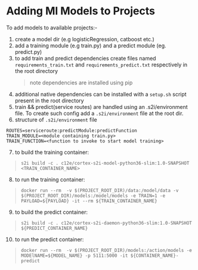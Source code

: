 # Adding Ml Models to Projects

To add models to available projects:-
1. create a model dir (e.g logisticRegression, catboost etc.)
2. add a training module (e.g train.py) and a predict module (eg. predict.py)
3. to add train and predict dependencies create files named `requirements_train.txt` and `requirements_predict.txt` respectively in the root directory
   > note dependencies are installed using pip
4. additional native dependencies can be installed with a `setup.sh` script present in the root directory
5. train && predict(service routes) are handled using an .s2i/environment file. To create such config add a `.s2i/environment` file at the root dir.
6. structure of `.s2i/environment` file

```
ROUTES=serviceroute:predictModule:predictFunction
TRAIN_MODULE=<module containing train.py>
TRAIN_FUNCTION=<function to invoke to start model training>
```

7. to build the training container: 
> `s2i build -c . c12e/cortex-s2i-model-python36-slim:1.0-SNAPSHOT <TRAIN_CONTAINER_NAME>`

8. to run the training container:
>  `docker run --rm  -v $(PROJECT_ROOT_DIR)/data:/model/data -v $(PROJECT_ROOT_DIR)/models:/model/models -e TRAIN=1 -e PAYLOAD=${PAYLOAD} -it --rm ${TRAIN_CONTAINER_NAME}`

9. to build the predict container: 
> `s2i build -c . c12e/cortex-s2i-daemon-python36-slim:1.0-SNAPSHOT ${PREDICT_CONTAINER_NAME}`

10. to run the predict container:
> `docker run --rm  -v $(PROJECT_ROOT_DIR)/models:/action/models -e MODElNAME=${MODEL_NAME} -p 5111:5000 -it ${CONTAINER_NAME}-predict`

